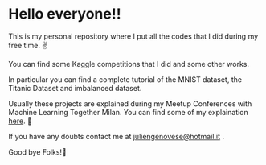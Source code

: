 # Hello everyone!!

This is my personal repository where I put all the codes that I did during my free time. :v:

You can find some Kaggle competitions that I did and some other works. 

In particular you can find a complete tutorial of the MNIST dataset, the Titanic Dataset and imbalanced dataset.

Usually these projects are explained during my Meetup Conferences with Machine Learning Together Milan. You can find some of my explaination [here](https://www.youtube.com/playlist?list=PLjb-lLu1LyjT9QKEqy-lMquMhceEtAY0t).  :muscle:

If you have any doubts contact me at juliengenovese@hotmail.it .

Good bye Folks!:clap:



